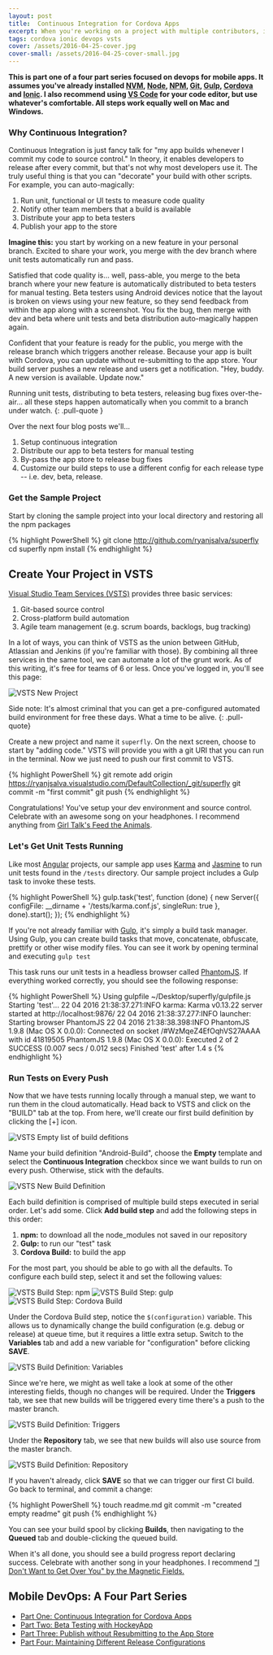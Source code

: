 ```yaml
---
layout: post
title:  Continuous Integration for Cordova Apps
excerpt: When you're working on a project with multiple contributors, it helps to know which commit broke the build... and it helps even more to prevent that commit from ever happening. In the first of a four part series, we'll use continuous integration to run unit tests on every commit and build for Android in the cloud.
tags: cordova ionic devops vsts
cover: /assets/2016-04-25-cover.jpg
cover-small: /assets/2016-04-25-cover-small.jpg
---
```


**This is part one of a four part series focused on devops for mobile apps. It assumes you've already installed [NVM][nvm], [Node][node], [NPM][npm], [Git][git], [Gulp][gulp], [Cordova][cordova] and [Ionic][ionic]. I also recommend using [VS Code][code] for your code editor, but use whatever's comfortable. All steps work equally well on Mac and Windows.**

### Why Continuous Integration?

Continuous Integration is just fancy talk for "my app builds whenever I commit my code to source control." In theory, it enables developers to release after every commit, but that's not why most developers use it. The truly useful thing is that you can "decorate" your build with other scripts. For example, you can auto-magically:

1. Run unit, functional or UI tests to measure code quality
2. Notify other team members that a build is available
3. Distribute your app to beta testers
4. Publish your app to the store


**Imagine this:** you start by working on a new feature in your personal branch. Excited to share your work, you merge with the dev branch where unit tests automatically run and pass. 

Satisfied that code quality is... well, pass-able, you merge to the beta branch where your new feature is automatically distributed to beta testers for manual testing. Beta testers using Android devices notice that the layout is broken on views using your new feature, so they send feedback from within the app along with a screenshot. You fix the bug, then merge with dev and beta where unit tests and beta distribution auto-magically happen again. 

Confident that your feature is ready for the public, you merge with the release branch which triggers another release. Because your app is built with Cordova, you can update without re-submitting to the app store. Your build server pushes a new release and users get a notification. "Hey, buddy. A new version is available. Update now."

Running unit tests, distributing to beta testers, releasing bug fixes over-the-air... all these steps happen automatically when you commit to a branch under watch.
{: .pull-quote }

Over the next four blog posts we'll...

1. Setup continuous integration
2. Distribute our app to beta testers for manual testing
3. By-pass the app store to release bug fixes
4. Customize our build steps to use a different config for each release type -- i.e. dev, beta, release. 

### Get the Sample Project
Start by cloning the sample project into your local directory and restoring all the npm packages

{% highlight PowerShell %}
git clone http://github.com/ryanjsalva/superfly
cd superfly
npm install
{% endhighlight %}

## Create Your Project in VSTS
[Visual Studio Team Services (VSTS)][vsts] provides three basic services:

1. Git-based source control
2. Cross-platform build automation
3. Agile team management (e.g. scrum boards, backlogs, bug tracking)

In a lot of ways, you can think of VSTS as the union between GitHub, Atlassian and Jenkins (if you're familiar with those). By combining all three services in the same tool, we can automate a lot of the grunt work. As of this writing, it's free for teams of 6 or less. Once you've logged in, you'll see this page:

![VSTS New Project](/assets/2016-04-25-vsts-new-project.png)

Side note: It's almost criminal that you can get a pre-configured automated build environment for free these days. What a time to be alive.
{: .pull-quote}

Create a new project and name it `superfly`. On the next screen, choose to start by "adding code." VSTS will provide you with a git URI that you can run in the terminal. Now we just need to push our first commit to VSTS. 

{% highlight PowerShell %}
git remote add origin https://ryanjsalva.visualstudio.com/DefaultCollection/_git/superfly
git commit -m "first commit"
git push
{% endhighlight %}

Congratulations! You've setup your dev environment and source control. Celebrate with an awesome song on your headphones. I recommend anything from [Girl Talk's Feed the Animals][girltalk]. 

### Let's Get Unit Tests Running
Like most [Angular][angular] projects, our sample app uses [Karma][karma] and [Jasmine][jasmine] to run unit tests found in the `/tests` directory. Our sample project includes a Gulp task to invoke these tests. 

{% highlight PowerShell %}
gulp.task('test', function (done) {
  new Server({
    configFile: __dirname + '/tests/karma.conf.js',
    singleRun: true
  }, done).start();
});
{% endhighlight %}

If you're not already familiar with [Gulp][gulp], it's simply a build task manager. Using Gulp, you can create build tasks that move, concatenate, obfuscate, prettify or other wise modify files. You can see it work by opening terminal and executing `gulp test`

This task runs our unit tests in a headless browser called [PhantomJS][phantom]. If everything worked correctly, you should see the following response:

{% highlight PowerShell %}
Using gulpfile ~/Desktop/superfly/gulpfile.js
Starting 'test'...
22 04 2016 21:38:37.271:INFO karma: Karma v0.13.22 server started at http://localhost:9876/
22 04 2016 21:38:37.277:INFO launcher: Starting browser PhantomJS
22 04 2016 21:38:38.398:INFO PhantomJS 1.9.8 (Mac OS X 0.0.0): Connected on socket /#WzMqeZ4EfOqhVS27AAAA with id 41819505
PhantomJS 1.9.8 (Mac OS X 0.0.0): Executed 2 of 2 SUCCESS (0.007 secs / 0.012 secs)
Finished 'test' after 1.4 s
{% endhighlight %}

### Run Tests on Every Push
Now that we have tests running locally through a manual step, we want to run them in the cloud automatically. Head back to VSTS and click on the "BUILD" tab at the top. From here, we'll create our first build definition by clicking the [+] icon.

![VSTS Empty list of build defitions](/assets/2016-04-25-build-definition-empty.png)

Name your build definition "Android-Build", choose the **Empty** template and select the **Continuous Integration** checkbox since we want builds to run on every push. Otherwise, stick with the defaults.

![VSTS New Build Definition](/assets/2016-04-25-build-definition-new.png)

Each build definition is comprised of multiple build steps executed in serial order. Let's add some. Click **Add build step** and add the following steps in this order:

1. **npm:** to download all the node_modules not saved in our repository
2. **Gulp:** to run our "test" task
3. **Cordova Build:** to build the app

For the most part, you should be able to go with all the defaults. To configure each build step, select it and set the following values:

![VSTS Build Step: npm](/assets/2016-04-25-build-step-npm.png)
![VSTS Build Step: gulp](/assets/2016-04-25-build-step-gulp.png)
![VSTS Build Step: Cordova Build](/assets/2016-04-25-build-step-cordova.png)

Under the Cordova Build step, notice the `$(configuration)` variable. This allows us to dynamically change the build configuration (e.g. debug or release) at queue time, but it requires a little extra setup. Switch to the **Variables** tab and add a new variable for "configuration" before clicking **SAVE**.

![VSTS Build Definition: Variables](/assets/2016-04-25-build-definition-variables.png)

Since we're here, we might as well take a look at some of the other interesting fields, though no changes will be required. Under the **Triggers** tab, we see that new builds will be triggered every time there's a push to the master branch.

![VSTS Build Definition: Triggers](/assets/2016-04-25-build-definition-triggers.png)

Under the **Repository** tab, we see that new builds will also use source from the master branch.

![VSTS Build Definition: Repository](/assets/2016-04-25-build-definition-repository.png)

If you haven't already, click **SAVE** so that we can trigger our first CI build. Go back to terminal, and commit a change:

{% highlight PowerShell %}
touch readme.md
git commit -m "created empty readme"
git push
{% endhighlight %}

You can see your build spool by clicking **Builds**, then navigating to the **Queued** tab and double-clicking the queued build.

When it's all done, you should see a build progress report declaring success. Celebrate with another song in your headphones. I recommend ["I Don't Want to Get Over You" by the Magnetic Fields.][magnetic]

## Mobile DevOps: A Four Part Series

* [Part One: Continuous Integration for Cordova Apps][pi]
* [Part Two: Beta Testing with HockeyApp][pii]
* [Part Three: Publish without Resubmitting to the App Store][piii]
* [Part Four: Maintaining Different Release Configurations][piv]

[nvm]: https://nvm.sh
[node]: https://nodejs.org/ 
[npm]: https://www.npmjs.com/
[git]: https://git-scm.com/
[cordova]: https://cordova.apache.org
[ionic]: https://ionicframework.com
[code]: http://code.visualstudio.com
[vsts]: https://www.visualstudio.com/en-us/products/visual-studio-team-services-vs.aspx
[angular]: https://angularjs.org
[girltalk]: https://soundcloud.com/burtonsnowgod/girl-talk-feed-the-animals-1
[karma]: https://karma-runner.github.io/
[jasmine]: http://jasmine.github.io/
[phantom]: https://phantomjs.org/
[gulp]: https://gulpjs.com
[magnetic]: https://www.youtube.com/watch?v=WVEhNHIzJec
[pi]: /2016/04/25/continuous-integration-for-cordova-apps.html
[pii]: /2016/04/26/beta-testing-with-hockeyapp.html
[piii]: /2016/05/01/publish-without-resubmitting-to-the-app-store.html
[piv]: /2016/05/07/maintaining-different-release-configurations.html

